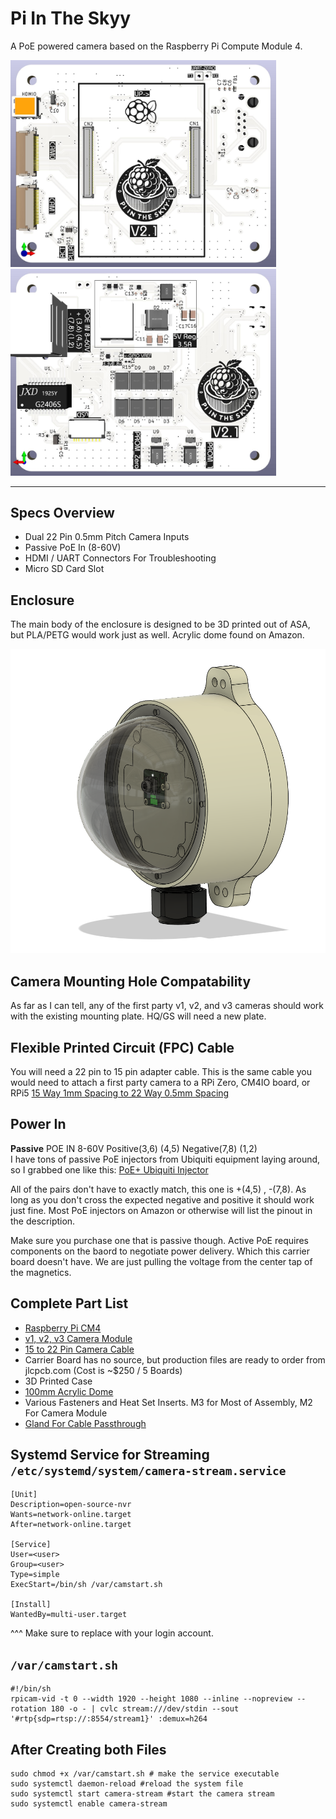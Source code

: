 # Pi In The Skyy 

A PoE powered camera based on the Raspberry Pi Compute Module 4.
<br>

<img src="/Assets/PCB-Front.jpg" alt="drawing" width="425"/> <img src="/Assets/PCB-Back.jpg" alt="drawing" width="425"/> 

----

## Specs Overview
- Dual 22 Pin 0.5mm Pitch Camera Inputs
- Passive PoE In (8-60V)
- HDMI / UART Connectors For Troubleshooting
- Micro SD Card Slot


## Enclosure
The main body of the enclosure is designed to be 3D printed out of ASA, but PLA/PETG would work just as well. Acrylic dome found on Amazon.

<img src="/Assets/Housing-3D-View.png" alt="drawing" width="800"/> 


## Camera Mounting Hole Compatability
As far as I can tell, any of the first party v1, v2, and v3 cameras should work with the existing mounting plate. HQ/GS will need a new plate.


## Flexible Printed Circuit (FPC) Cable
You will need a 22 pin to 15 pin adapter cable. This is the same cable you would need to attach a first party camera to a RPi Zero, CM4IO board, or RPi5
[15 Way 1mm Spacing to 22 Way 0.5mm Spacing](https://www.pishop.us/product/camera-cable-for-raspberry-pi-5/)


## Power In
**Passive** POE IN 8-60V        Positive(3,6) (4,5)  Negative(7,8) (1,2) <br>
I have tons of passive PoE injectors from Ubiquiti equipment laying around, so I grabbed one like this:
[PoE+ Ubiquiti Injector](https://www.bhphotovideo.com/c/product/1737953-REG/ubiquiti_networks_u_poe_at_802_3at_supported_poe_injector.html/?ap=y&ap=y&smp=y&smp=y&lsft=BI%3A5451&gad_source=1&gclid=Cj0KCQjwwuG1BhCnARIsAFWBUC2Srk6iD-r-BquvTg5gMVnUvmvvXXQUebGMEcndWcXucgtnzZV4jrsaAs08EALw_wcB)

All of the pairs don't have to exactly match, this one is +(4,5) , -(7,8). As long as you don't cross the expected negative and positive it should work just fine. Most PoE injectors on Amazon or otherwise will list the pinout in the description. 


Make sure you purchase one that is passive though. 
Active PoE requires components on the baord to negotiate power delivery. Which this carrier board doesn't have. We are just pulling the voltage from the center tap of the magnetics.



## Complete Part List
- [Raspberry Pi CM4](https://rpilocator.com/?cat=CM4)
- [v1, v2, v3 Camera Module](https://www.pishop.us/product/raspberry-pi-camera-module-3-wide/)
- [15 to 22 Pin Camera Cable](https://www.pishop.us/product/camera-cable-for-raspberry-pi-5/)
- Carrier Board has no source, but production files are ready to order from jlcpcb.com (Cost is ~$250 / 5 Boards)
- 3D Printed Case
- [100mm Acrylic Dome](https://www.amazon.com/dp/B07L6GLTNP?psc=1&ref=product_details)
- Various Fasteners and Heat Set Inserts. M3 for Most of Assembly, M2 For Camera Module
- [Gland For Cable Passthrough](https://www.mcmaster.com/5302N121/)


## Systemd Service for Streaming `/etc/systemd/system/camera-stream.service`
```
[Unit]
Description=open-source-nvr
Wants=network-online.target
After=network-online.target

[Service]
User=<user>
Group=<user>
Type=simple
ExecStart=/bin/sh /var/camstart.sh

[Install]
WantedBy=multi-user.target
```
^^^ Make sure to replace <user> with your login account.

## `/var/camstart.sh`
```
#!/bin/sh
rpicam-vid -t 0 --width 1920 --height 1080 --inline --nopreview --rotation 180 -o - | cvlc stream:///dev/stdin --sout '#rtp{sdp=rtsp://:8554/stream1}' :demux=h264

```


## After Creating both Files
```
sudo chmod +x /var/camstart.sh # make the service executable
sudo systemctl daemon-reload #reload the system file
sudo systemctl start camera-stream #start the camera stream
sudo systemctl enable camera-stream
```
